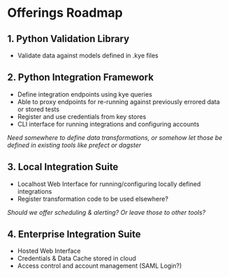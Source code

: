 # Offerings Roadmap

## 1. Python Validation Library
- Validate data against models defined in .kye files

## 2. Python Integration Framework
- Define integration endpoints using kye queries
- Able to proxy endpoints for re-running against previously errored data or stored tests
- Register and use credentials from key stores
- CLI interface for running integrations and configuring accounts

_Need somewhere to define data transformations, or somehow let those be defined in existing
tools like prefect or dagster_

## 3. Local Integration Suite
- Localhost Web Interface for running/configuring locally defined integrations
- Register transformation code to be used elsewhere?

_Should we offer scheduling & alerting? Or leave those to other tools?_

## 4. Enterprise Integration Suite
- Hosted Web Interface
- Credentials & Data Cache stored in cloud
- Access control and account management (SAML Login?)